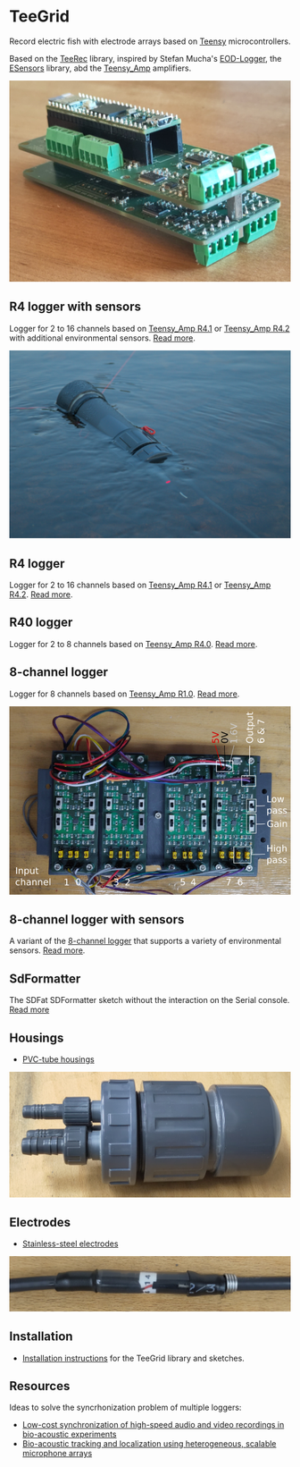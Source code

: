 # TeeGrid

Record electric fish with electrode arrays based on
[Teensy](https://www.pjrc.com/teensy/) microcontrollers.

Based on the [TeeRec](https://github.com/janscience/TeeRec) library,
inspired by Stefan Mucha's
[EOD-Logger](https://github.com/muchaste/EOD-Logger), the
[ESensors](https://github.com/janscience/ESensors) library, abd the
[Teensy_Amp](https://github.com/janscience/Teensy_Amp) amplifiers.

![teensyamp](https://github.com/janscience/Teensy_Amp/blob/main/R4.1-R4.2/images/Teensy_Amp-R41-R42.png)


## R4 logger with sensors

Logger for 2 to 16 channels based on
[Teensy_Amp R4.1](https://github.com/janscience/Teensy_Amp/tree/main/R4.1) or
[Teensy_Amp R4.2](https://github.com/janscience/Teensy_Amp/tree/main/R4.2) with additional environmental sensors. [Read more](examples/R4-sensors-logger/).

![submerged logger](examples/R4-sensors-logger/submergedlogger.jpg)


## R4 logger

Logger for 2 to 16 channels based on
[Teensy_Amp R4.1](https://github.com/janscience/Teensy_Amp/tree/main/R4.1) or
[Teensy_Amp R4.2](https://github.com/janscience/Teensy_Amp/tree/main/R4.2). [Read
more](examples/R4-logger/).


## R40 logger

Logger for 2 to 8 channels based on [Teensy_Amp
  R4.0](https://github.com/janscience/Teensy_Amp/tree/main/R4.0). [Read
  more](examples/R40-logger/).


## 8-channel logger

Logger for 8 channels based on [Teensy_Amp
  R1.0](https://github.com/muchaste/Teensy_Amp/tree/main/R1.0).  [Read
  more](examples/8channel-logger/).

![8channel](examples/8channel-logger/images/amplifier-bottom.png)


## 8-channel logger with sensors

A variant of the [8-channel logger](8channel-logger/) that
supports a variety of environmental sensors. [Read
more](examples/8channel-sensors-logger/).


## SdFormatter

The SDFat SDFormatter sketch without the interaction on the Serial
console.  [Read more](examples/SdFormatter/)


## Housings

- [PVC-tube housings](doc/pvc-tube-housing)

![housing](doc/pvc-tube-housing/pvc-tube-housing.jpg)


## Electrodes

- [Stainless-steel electrodes](doc/steel-electrodes)

![electrodes](doc/steel-electrodes/steel-electrode.jpg)


## Installation

- [Installation instructions](doc/installation) for the TeeGrid
  library and sketches.


## Resources

Ideas to solve the syncrhonization problem of multiple loggers:

- [Low-cost synchronization of high-speed audio and video recordings
  in bio-acoustic experiments](https://doi.org/10.1242/jeb.173724)
- [Bio-acoustic tracking and localization using heterogeneous,
  scalable microphone
  arrays](https://doi.org/10.1038/s42003-021-02746-2)
